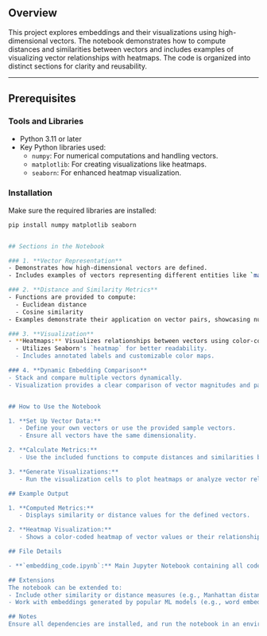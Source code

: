 ## Overview

This project explores embeddings and their visualizations using high-dimensional vectors. The notebook demonstrates how to compute distances and similarities between vectors and includes examples of visualizing vector relationships with heatmaps. The code is organized into distinct sections for clarity and reusability.

---

## Prerequisites

### Tools and Libraries
- Python 3.11 or later
- Key Python libraries used:
  - `numpy`: For numerical computations and handling vectors.
  - `matplotlib`: For creating visualizations like heatmaps.
  - `seaborn`: For enhanced heatmap visualization.

### Installation
Make sure the required libraries are installed:
```bash
pip install numpy matplotlib seaborn


## Sections in the Notebook

### 1. **Vector Representation**
- Demonstrates how high-dimensional vectors are defined.
- Includes examples of vectors representing different entities like `man`, `woman`, `uncle`, etc.

### 2. **Distance and Similarity Metrics**
- Functions are provided to compute:
  - Euclidean distance
  - Cosine similarity
- Examples demonstrate their application on vector pairs, showcasing numerical results.

### 3. **Visualization**
- **Heatmaps:** Visualizes relationships between vectors using color-coded matrices.
  - Utilizes Seaborn's `heatmap` for better readability.
  - Includes annotated labels and customizable color maps.

### 4. **Dynamic Embedding Comparison**
- Stack and compare multiple vectors dynamically.
- Visualization provides a clear comparison of vector magnitudes and patterns.


## How to Use the Notebook

1. **Set Up Vector Data:**
   - Define your own vectors or use the provided sample vectors.
   - Ensure all vectors have the same dimensionality.

2. **Calculate Metrics:**
   - Use the included functions to compute distances and similarities between vectors.

3. **Generate Visualizations:**
   - Run the visualization cells to plot heatmaps or analyze vector relationships graphically.

## Example Output

1. **Computed Metrics:**
   - Displays similarity or distance values for the defined vectors.

2. **Heatmap Visualization:**
   - Shows a color-coded heatmap of vector values or their relationships.

## File Details

- **`embedding_code.ipynb`:** Main Jupyter Notebook containing all code, visualizations, and outputs.

## Extensions
The notebook can be extended to:
- Include other similarity or distance measures (e.g., Manhattan distance).
- Work with embeddings generated by popular ML models (e.g., word embeddings or sentence embeddings).

## Notes
Ensure all dependencies are installed, and run the notebook in an environment like Jupyter or Google Colab for the best experience.

